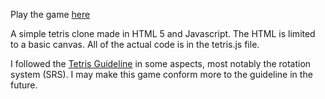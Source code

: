 Play the game [here](http://nyubis.github.com/Web-Tetris/)

A simple tetris clone made in HTML 5 and Javascript.
The HTML is limited to a basic canvas. All of the actual code is in the tetris.js file.

I followed the [Tetris Guideline](http://tetris.wikia.com/wiki/Tetris_Guideline) in some aspects, most notably the rotation system (SRS). I may make this game conform more to the guideline in the future.
